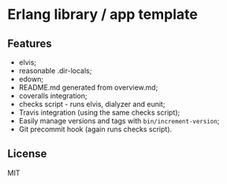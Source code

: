 # Erlang library / app template

## Features
 - elvis;
 - reasonable .dir-locals;
 - edown;
 - README.md generated from overview.md;
 - coveralls integration;
 - checks script - runs elvis, dialyzer and eunit;
 - Travis integration (using the same checks script);
 - Easily manage versions and tags with `bin/increment-version`;
 - Git precommit hook (again runs checks script).

## License

MIT
